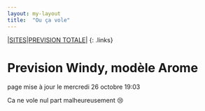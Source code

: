 ```yaml
---
layout: my-layout
title:  "Ou ça vole"
---
```


|[SITES](sites)|[PREVISION TOTALE](all)|
{: .links}

# Prevision Windy, modèle Arome
page mise à jour le mercredi 26 octobre 19:03


Ca ne vole nul part malheureusement 😢


